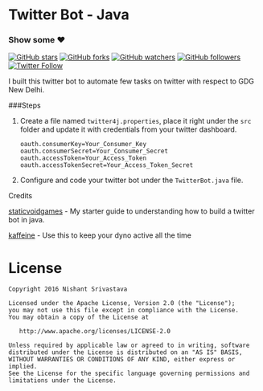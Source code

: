 # Twitter Bot - Java

### Show some :heart:
[![GitHub stars](https://img.shields.io/github/stars/nisrulz/twitterbot-java.svg?style=social&label=Star)](https://github.com/nisrulz/twitterbot-java) [![GitHub forks](https://img.shields.io/github/forks/nisrulz/twitterbot-java.svg?style=social&label=Fork)](https://github.com/nisrulz/twitterbot-java/fork) [![GitHub watchers](https://img.shields.io/github/watchers/nisrulz/twitterbot-java.svg?style=social&label=Watch)](https://github.com/nisrulz/twitterbot-java) [![GitHub followers](https://img.shields.io/github/followers/nisrulz.svg?style=social&label=Follow)](https://github.com/nisrulz/twitterbot-java)  
[![Twitter Follow](https://img.shields.io/twitter/follow/nisrulz.svg?style=social)](https://twitter.com/nisrulz) 

I built this twitter bot to automate few tasks on twitter with respect to GDG New Delhi.

###Steps
1. Create a file named `twitter4j.properties`, place it right under the `src` folder and update it with credentials from your twitter dashboard.

    ```
   oauth.consumerKey=Your_Consumer_Key
    oauth.consumerSecret=Your_Consumer_Secret
    oauth.accessToken=Your_Access_Token
    oauth.accessTokenSecret=Your_Access_Token_Secret
    ``` 
2. Configure and code your twitter bot under the `TwitterBot.java` file.


Credits

[staticvoidgames](http://staticvoidgames.com/tutorials/howTo/twitterBot) - My starter guide to understanding how to build a twitter bot in java.

[kaffeine](https://kaffeine.herokuapp.com/#!) - Use this to keep your dyno active all the time

License
=======

    Copyright 2016 Nishant Srivastava

    Licensed under the Apache License, Version 2.0 (the "License");
    you may not use this file except in compliance with the License.
    You may obtain a copy of the License at

       http://www.apache.org/licenses/LICENSE-2.0

    Unless required by applicable law or agreed to in writing, software
    distributed under the License is distributed on an "AS IS" BASIS,
    WITHOUT WARRANTIES OR CONDITIONS OF ANY KIND, either express or implied.
    See the License for the specific language governing permissions and
    limitations under the License.

